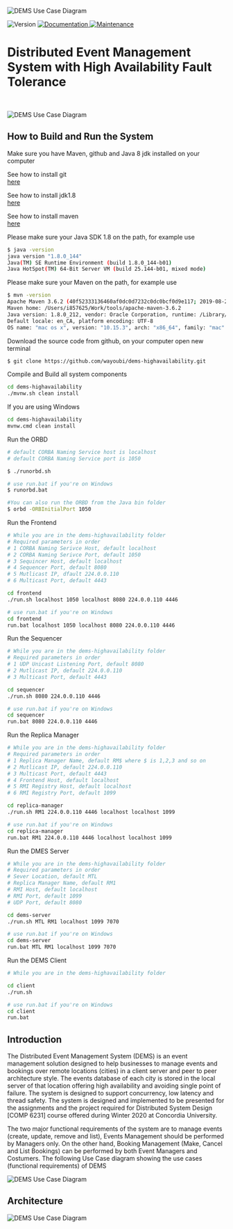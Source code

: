 ![DEMS Use Case Diagram](resources/ginacody.jpeg)
<p>
  <img alt="Version" src="https://img.shields.io/badge/version-0.9.01-blue.svg?cacheSeconds=2592000" />
  <a href="https://github.com/wayoubi/RiskGame/wiki">
    <img alt="Documentation" src="https://img.shields.io/badge/documentation-yes-brightgreen.svg" target="_blank" />
  </a>
  <a href="https://github.com/kefranabg/readme-md-generator/graphs/commit-activity">
    <img alt="Maintenance" src="https://img.shields.io/badge/Maintained%3F-yes-green.svg" target="_blank" />
  </a>
  <h1>Distributed Event Management System with High Availability Fault Tolerance</h1>
  <br/>
</p>

![DEMS Use Case Diagram](resources/banner.png)

## How to Build and Run the System
Make sure you have Maven, github and Java 8 jdk installed on your computer

See how to install git  
[here](https://git-scm.com/book/en/v2/Getting-Started-Installing-Git)

See how to install jdk1.8  
[here](https://docs.oracle.com/javase/8/docs/technotes/guides/install/install_overview.html)

See how to install maven  
[here](https://maven.apache.org/install.html)

Please make sure your Java SDK 1.8 on the path, for example use
```sh 
$ java -version
java version "1.8.0_144"
Java(TM) SE Runtime Environment (build 1.8.0_144-b01)
Java HotSpot(TM) 64-Bit Server VM (build 25.144-b01, mixed mode)
```
Please make sure your Maven on the path, for example use
```sh 
$ mvn -version
Apache Maven 3.6.2 (40f52333136460af0dc0d7232c0dc0bcf0d9e117; 2019-08-27T11:06:16-04:00)
Maven home: /Users/i857625/Work/tools/apache-maven-3.6.2
Java version: 1.8.0_212, vendor: Oracle Corporation, runtime: /Library/Java/JavaVirtualMachines/jdk1.8.0_212.jdk/Contents/Home/jre
Default locale: en_CA, platform encoding: UTF-8
OS name: "mac os x", version: "10.15.3", arch: "x86_64", family: "mac"
```


Download the source code from github, on your computer open new terminal
```sh 
$ git clone https://github.com/wayoubi/dems-highavailability.git
```

Compile and Build all system components
```sh
cd dems-highavailability
./mvnw.sh clean install 
```
If you are using Windows
```sh
cd dems-highavailability
mvnw.cmd clean install 
```

Run the ORBD
```sh 
# default CORBA Naming Service host is localhost
# default CORBA Naming Service port is 1050

$ ./runorbd.sh 

# use run.bat if you're on Windows
$ runorbd.bat

#You can also run the ORBD from the Java bin folder
$ orbd -ORBInitialPort 1050

```

Run the Frontend
```sh 
# While you are in the dems-highavailability folder
# Required parameters in order 
# 1 CORBA Naming Serivce Host, default localhost
# 2 CORBA Naming Serivce Port, default 1050
# 3 Sequincer Host, default localhost
# 4 Sequencer Port, default 8080
# 5 Mutlicast IP, dfault 224.0.0.110
# 6 Multicast Port, default 4443

cd frontend
./run.sh localhost 1050 localhost 8080 224.0.0.110 4446

# use run.bat if you're on Windows
cd frontend
run.bat localhost 1050 localhost 8080 224.0.0.110 4446
```

Run the Sequencer
```sh 
# While you are in the dems-highavailability folder
# Required parameters in order 
# 1 UDP Unicast Listening Port, default 8080 
# 2 Mutlicast IP, default 224.0.0.110
# 3 Multicast Port, default 4443

cd sequencer
./run.sh 8080 224.0.0.110 4446

# use run.bat if you're on Windows
cd sequencer
run.bat 8080 224.0.0.110 4446

```

Run the Replica Manager
```sh 
# While you are in the dems-highavailability folder
# Required parameters in order
# 1 Replica Manager Name, default RM$ where $ is 1,2,3 and so on
# 2 Mutlicast IP, default 224.0.0.110
# 3 Multicast Port, default 4443 
# 4 Frontend Host, default localhost
# 5 RMI Registry Host, default localhost
# 6 RMI Registry Port, default 1099

cd replica-manager
./run.sh RM1 224.0.0.110 4446 localhost localhost 1099

# use run.bat if you're on Windows
cd replica-manager
run.bat RM1 224.0.0.110 4446 localhost localhost 1099

```

Run the DMES Server
```sh 
# While you are in the dems-highavailability folder
# Required parameters in order
# Sever Location, default MTL 
# Replica Manager Name, default RM1
# RMI Host, default localhost 
# RMI Port, default 1099
# UDP Port, default 8080

cd dems-server
./run.sh MTL RM1 localhost 1099 7070 

# use run.bat if you're on Windows
cd dems-server
run.bat MTL RM1 localhost 1099 7070 
```

Run the DEMS Client
```sh 
# While you are in the dems-highavailability folder

cd client
./run.sh

# use run.bat if you're on Windows
cd client
run.bat

```

## Introduction
The Distributed Event Management System (DEMS) is an event management solution designed to help businesses to manage events and bookings over remote locations (cities) in a client server and peer to peer architecture style. The events database of each city is stored in the local server of that location offering high availability and avoiding single point of failure. The system is designed to support concurrency, low latency and thread safety. The system is designed and implemented to be presented for the assignments and the project required for Distributed System Design [COMP 6231] course offered during Winter 2020 at Concordia University. 

The two major functional requirements of the system are to manage events (create, update, remove and list), Events Management should be performed by Managers only. On the other hand, Booking Management (Make, Cancel and List Bookings) can be performed by both Event Managers and Costumers. The following Use Case diagram showing the use cases (functional requirements) of DEMS

![DEMS Use Case Diagram](resources/usecase.png)

## Architecture

![DEMS Use Case Diagram](resources/architecture.png)
